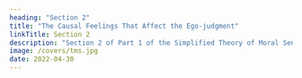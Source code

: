 ```yaml
---
heading: "Section 2"
title: "The Causal Feelings That Affect the Ego-judgment"
linkTitle: Section 2
description: "Section 2 of Part 1 of the Simplified Theory of Moral Sentiments by Adam Smith"
image: /covers/tms.jpg
date: 2022-04-30
---
```


